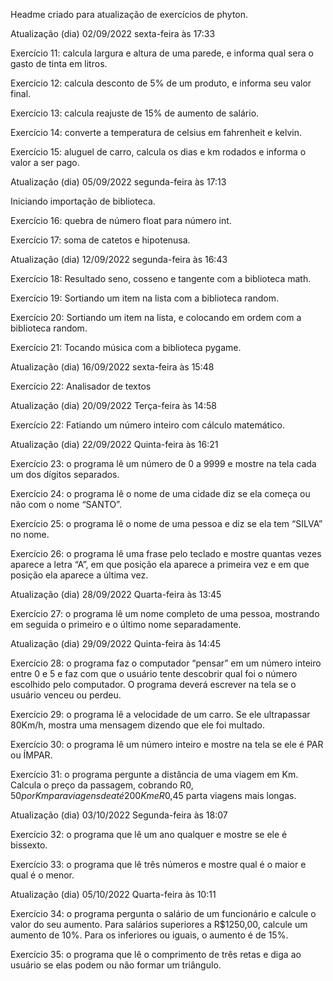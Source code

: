 Headme criado para atualização de exercícios de phyton.

Atualização (dia) 02/09/2022 sexta-feira às 17:33

Exercício 11: calcula largura e altura de uma parede, e informa qual sera o gasto de tinta em litros.

Exercício 12: calcula desconto de 5% de um produto, e informa seu valor final.

Exercício 13: calcula reajuste de 15% de aumento de salário.

Exercício 14: converte a temperatura de celsius em fahrenheit e kelvin.

Exercício 15: aluguel de carro, calcula os dias e km rodados e informa o valor a ser pago.

Atualização (dia) 05/09/2022 segunda-feira às 17:13

Iniciando importação de biblioteca.

Exercício 16: quebra de número float para número int.

Exercício 17: soma de catetos e hipotenusa.

Atualização (dia) 12/09/2022 segunda-feira às 16:43

Exercício 18: Resultado seno, cosseno e tangente com a biblioteca math.

Exercício 19: Sortiando um item na lista com a biblioteca random.

Exercício 20: Sortiando um item na lista, e colocando em ordem com a biblioteca random.

Exercício 21: Tocando música com a biblioteca pygame.

Atualização (dia) 16/09/2022 sexta-feira às 15:48

Exercício 22: Analisador de textos

Atualização (dia) 20/09/2022 Terça-feira às 14:58

Exercício 22: Fatiando um número inteiro com cálculo matemático.

Atualização (dia) 22/09/2022 Quinta-feira às 16:21

Exercício 23: o programa lê um número de 0 a 9999 e mostre na tela cada um dos dígitos separados.

Exercício 24: o programa lê o nome de uma cidade diz se ela começa ou não com o nome “SANTO”.

Exercício 25: o programa lê o nome de uma pessoa e diz se ela tem “SILVA” no nome.

Exercício 26: o programa lê uma frase pelo teclado e mostre quantas vezes aparece a letra “A”, em que posição ela aparece a primeira vez e em que posição ela aparece a última vez.

Atualização (dia) 28/09/2022 Quarta-feira às 13:45

Exercício 27: o programa lê um nome completo de uma pessoa, mostrando em seguida o primeiro e o último nome separadamente.

Atualização (dia) 29/09/2022 Quinta-feira às 14:45

Exercício 28: o programa faz o computador “pensar” em um número inteiro entre 0 e 5 e faz com que o usuário tente descobrir qual foi o número escolhido pelo computador. O programa deverá escrever na tela se o usuário venceu ou perdeu.

Exercício 29: o programa lê a velocidade de um carro. Se ele ultrapassar 80Km/h, mostra uma mensagem dizendo que ele foi multado.

Exercício 30: o programa lê um número inteiro e mostre na tela se ele é PAR ou ÍMPAR.

Exercício 31: o programa pergunte a distância de uma viagem em Km. Calcula o preço da passagem, cobrando R$0,50 por Km para viagens de até 200Km e R$0,45 parta viagens mais longas.

Atualização (dia) 03/10/2022 Segunda-feira às 18:07

Exercício 32: o programa que lê um ano qualquer e mostre se ele é bissexto.

Exercício 33: o programa que lê três números e mostre qual é o maior e qual é o menor.

Atualização (dia) 05/10/2022 Quarta-feira às 10:11

Exercício 34: o programa pergunta o salário de um funcionário e calcule o valor do seu aumento. Para salários superiores a R$1250,00, calcule um aumento de 10%. Para os inferiores ou iguais, o aumento é de 15%.

Exercício 35: o programa que lê o comprimento de três retas e diga ao usuário se elas podem ou não formar um triângulo.
